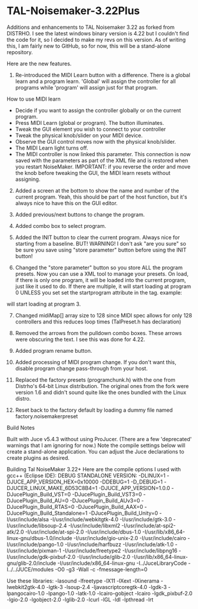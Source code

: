 # TAL-Noisemaker-3.22Plus
Additions and enhancements to TAL Noisemaker 3.22 as forked from DISTRHO.  I see the latest windows binary version is 4.22 but I couldn't find the code for it, so I decided to make my revs on this version.  As of writing this, I am fairly new to GitHub, so for now, this will be a stand-alone repository.

Here are the new features.

1. Re-introduced the MIDI Learn button with a difference.  There is a global learn and a program learn.  'Global' will assign the controller for all programs while 'program' will assign just for that program.

How to use MIDI learn
- Decide if you want to assign the controller globally or on the current program.
- Press MIDI Learn (global or program).  The button illuminates.
- Tweak the GUI element you wish to connect to your controller
- Tweak the physical knob/slider on your MIDI device. 
- Observe the GUI control moves now with the physical knob/slider.
- The MIDI Learn light turns off.
- The MIDI controller is now linked this parameter.  This connection is now
saved with the parameters as part of the XML file and is restored when you restart NoiseMaker.
IMPORTANT: if you reverse the order and move the knob before tweaking the GUI, the MIDI learn resets without assigning.

2. Added a screen at the bottom to show the name and number of the current program.  Yeah, this should be part
of the host function, but it's always nice to have this on the GUI editor.

3. Added previous/next buttons to change the program.

4. Added combo box to select program.

5. Added the INIT button to clear the current program.  Always nice for starting from a baseline.  BUT! WARNING! I don't ask "are you sure" so be sure you save using "store parameter" button before using the INIT button!

6. Changed the "store parameter" button so you store ALL the program presets.  Now you can use a XML tool to manage your presets.  On load, if there is only one program, it will be loaded into the current program, just like it used to do.  If there are multiple, it will start loading
at program 0 UNLESS you set set the startprogram attribute in the <tal> tag.
example:
<tal curprogram="55" version="1.7" startprogram="3">
will start loading at program 3.

7. Changed midiMap[] array size to 128 since MIDI spec allows for only 128 controllers and this reduces loop times (TalPreset.h has declaration)

8. Removed the arrows from the pulldown combo boxes. These arrows were obscuring the text.  I see this was done for 4.22. 

9. Added program rename button.

10. Added processing of MIDI program change.  If you don't want this, disable program change pass-through from your host.

11. Replaced the factory presets (programchunk.h) with the one from Distrho's 64-bit Linux distribution.  The original ones from the fork were version 1.6 and didn't sound quite like the ones bundled with the Linux distro.

12. Reset back to the factory default by loading a dummy file named factory.noisemakerpreset

Build Notes

Built with Juce v5.4.3 without using ProJucer.  (There are a few 'deprecated' warnings that I am ignoring for now.)  Note the compile settings below will create a stand-alone application.  You can adjust the Juce declarations to create plugins as desired.

Building Tal NoiseMaker 3.22+
Here are the compile options I used with gcc++ (Eclipse IDE):
DEBUG STANDALONE VERSION:
-DLINUX=1 -DJUCE_APP_VERSION_HEX=0x10000 -DDEBUG=1 -D_DEBUG=1 -DJUCER_LINUX_MAKE_6D53C8B4=1 -DJUCE_APP_VERSION=1.0.0 -DJucePlugin_Build_VST=0 -DJucePlugin_Build_VST3=0 -DJucePlugin_Build_AU=0 -DJucePlugin_Build_AUv3=0 -DJucePlugin_Build_RTAS=0 -DJucePlugin_Build_AAX=0 -DJucePlugin_Build_Standalone=1 -DJucePlugin_Build_Unity=0 -I/usr/include/alsa -I/usr/include/webkitgtk-4.0 -I/usr/include/gtk-3.0 -I/usr/include/libsoup-2.4 -I/usr/include/libxml2 -I/usr/include/at-spi2-atk/2.0 -I/usr/include/at-spi-2.0 -I/usr/include/dbus-1.0 -I/usr/lib/x86_64-linux-gnu/dbus-1.0/include -I/usr/include/gio-unix-2.0 -I/usr/include/cairo -I/usr/include/pango-1.0 -I/usr/include/harfbuzz -I/usr/include/atk-1.0 -I/usr/include/pixman-1 -I/usr/include/freetype2 -I/usr/include/libpng16 -I/usr/include/gdk-pixbuf-2.0 -I/usr/include/glib-2.0 -I/usr/lib/x86_64-linux-gnu/glib-2.0/include -I/usr/include/x86_64-linux-gnu -I../JuceLibraryCode -I../../JUCE/modules -O0 -g3 -Wall -c -fmessage-length=0

Use these libraries:
-lasound -lfreetype -lX11 -lXext -lXinerama -lwebkit2gtk-4.0 -lgtk-3 -lsoup-2.4 -ljavascriptcoregtk-4.0 -lgdk-3 -lpangocairo-1.0 -lpango-1.0 -latk-1.0 -lcairo-gobject -lcairo -lgdk_pixbuf-2.0 -lgio-2.0 -lgobject-2.0 -lglib-2.0 -lcurl -lGL -ldl -lpthread -lrt

 
